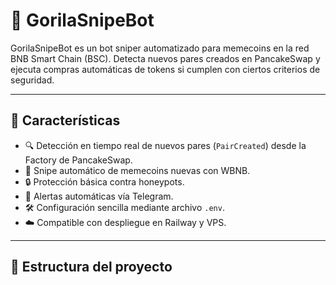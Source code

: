 # 🦍 GorilaSnipeBot

GorilaSnipeBot es un bot sniper automatizado para memecoins en la red BNB Smart Chain (BSC). Detecta nuevos pares creados en PancakeSwap y ejecuta compras automáticas de tokens si cumplen con ciertos criterios de seguridad.

---

## 🚀 Características

- 🔍 Detección en tiempo real de nuevos pares (`PairCreated`) desde la Factory de PancakeSwap.
- 🤖 Snipe automático de memecoins nuevas con WBNB.
- 🔒 Protección básica contra honeypots.
- 📲 Alertas automáticas vía Telegram.
- 🛠 Configuración sencilla mediante archivo `.env`.
- ☁️ Compatible con despliegue en Railway y VPS.

---

## 📁 Estructura del proyecto
